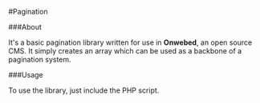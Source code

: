 #Pagination

###About

It's a basic pagination library written for use in **Onwebed**, an open source CMS. It simply creates an array which can be used as a backbone of a pagination system.

###Usage

To use the library, just include the PHP script.
